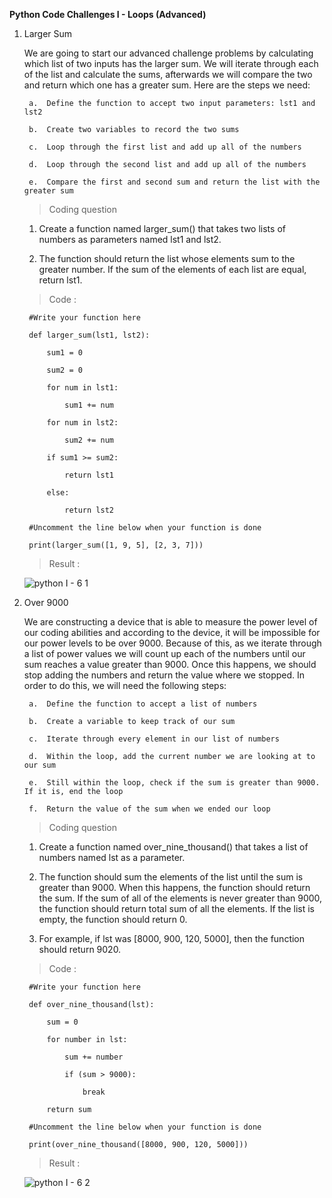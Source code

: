 **Python Code Challenges I - Loops (Advanced)**

1. Larger Sum

    We are going to start our advanced challenge problems by calculating which list of two inputs has the larger sum. We will iterate through each of the list and calculate the sums, afterwards we will compare the two and return which one has a greater sum. Here are the steps we need:

        a.  Define the function to accept two input parameters: lst1 and lst2

        b.  Create two variables to record the two sums

        c.  Loop through the first list and add up all of the numbers

        d.  Loop through the second list and add up all of the numbers

        e.  Compare the first and second sum and return the list with the greater sum

    >   Coding question

    1.  Create a function named larger_sum() that takes two lists of numbers as parameters named lst1 and lst2.

    2.  The function should return the list whose elements sum to the greater number. If the sum of the elements of each list are equal, return lst1.

    >   Code :

        #Write your function here

        def larger_sum(lst1, lst2):

            sum1 = 0

            sum2 = 0

            for num in lst1:

                sum1 += num

            for num in lst2:

                sum2 += num

            if sum1 >= sum2:
 
                return lst1

            else:

                return lst2

        #Uncomment the line below when your function is done

        print(larger_sum([1, 9, 5], [2, 3, 7]))

    >   Result  :

      ![python I - 6 1](https://user-images.githubusercontent.com/74751990/193361567-839c8c01-7174-4fb2-9af4-5d24ce7e02b4.jpg)

2. Over 9000

    We are constructing a device that is able to measure the power level of our coding abilities and according to the device, it will be impossible for our power levels to be over 9000. Because of this, as we iterate through a list of power values we will count up each of the numbers until our sum reaches a value greater than 9000. Once this happens, we should stop adding the numbers and return the value where we stopped. In order to do this, we will need the following steps:

        a.  Define the function to accept a list of numbers

        b.  Create a variable to keep track of our sum

        c.  Iterate through every element in our list of numbers

        d.  Within the loop, add the current number we are looking at to our sum

        e.  Still within the loop, check if the sum is greater than 9000. If it is, end the loop

        f.  Return the value of the sum when we ended our loop

    >   Coding question

    1.  Create a function named over_nine_thousand() that takes a list of numbers named lst as a parameter.

    2.  The function should sum the elements of the list until the sum is greater than 9000. When this happens, the function should return the sum. If the sum of all of the elements is never greater than 9000, the function should return total sum of all the elements. If the list is empty, the function should return 0.

    3.  For example, if lst was [8000, 900, 120, 5000], then the function should return 9020.

    >   Code :

        #Write your function here

        def over_nine_thousand(lst):

            sum = 0

            for number in lst:

                sum += number

                if (sum > 9000):

                    break

            return sum

        #Uncomment the line below when your function is done

        print(over_nine_thousand([8000, 900, 120, 5000]))

    >   Result  :

      ![python I - 6 2](https://user-images.githubusercontent.com/74751990/193464835-307a72e4-09ce-46ca-9f42-ce987174ae97.jpg)


